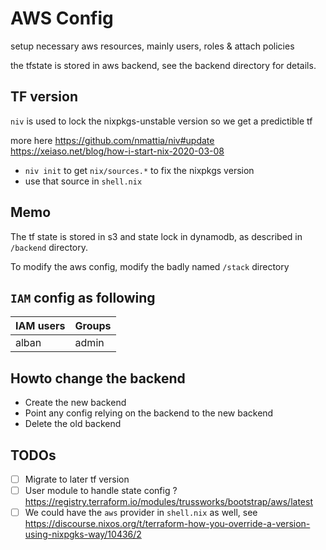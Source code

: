 # AWS Config

setup necessary aws resources, mainly users, roles & attach policies

the tfstate is stored in aws backend, see the backend directory for details.

## TF version

`niv` is used to lock the nixpkgs-unstable version so we get a predictible tf

more here
https://github.com/nmattia/niv#update
https://xeiaso.net/blog/how-i-start-nix-2020-03-08

- `niv init` to get `nix/sources.*` to fix the nixpkgs version
- use that source in `shell.nix`

## Memo

The tf state is stored in s3 and state lock in dynamodb, as described in `/backend` directory.

To modify the aws config, modify the badly named `/stack` directory

## `IAM` config as following

| IAM users | Groups |
| --------- | ------ |
| alban     | admin  |

## Howto change the backend

- Create the new backend
- Point any config relying on the backend to the new backend
- Delete the old backend

## TODOs

- [ ] Migrate to later tf version
- [ ] User module to handle state config ? https://registry.terraform.io/modules/trussworks/bootstrap/aws/latest
- [ ] We could have the `aws` provider in `shell.nix` as well, see https://discourse.nixos.org/t/terraform-how-you-override-a-version-using-nixpgks-way/10436/2
